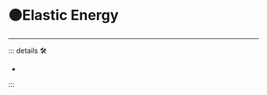 # 🟠<motor>Elastic Energy</motor>

---

<!-- =================================================== -->
<!-- =================================================== -->
<!-- =================================================== -->
<!-- =================================================== -->
<!-- =================================================== -->
::: details 🛠

-

:::
